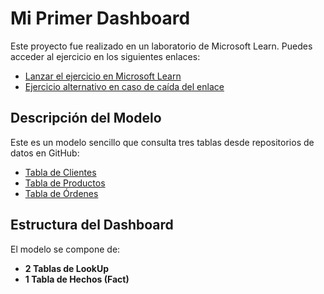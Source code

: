 # Mi Primer Dashboard

Este proyecto fue realizado en un laboratorio de Microsoft Learn. Puedes acceder al ejercicio en los siguientes enlaces:

- [Lanzar el ejercicio en Microsoft Learn](https://learn.microsoft.com/es-mx/training/modules/explore-fundamentals-data-visualization/5-exercise-power-bi)
- [Ejercicio alternativo en caso de caída del enlace](https://microsoftlearning.github.io/DP-900T00A-Azure-Data-Fundamentals/Instructions/Labs/dp900-pbi-06-lab.html)

## Descripción del Modelo

Este es un modelo sencillo que consulta tres tablas desde repositorios de datos en GitHub:

- [Tabla de Clientes](https://github.com/MicrosoftLearning/DP-900T00A-Azure-Data-Fundamentals/raw/master/power-bi/customers.csv)
- [Tabla de Productos](https://github.com/MicrosoftLearning/DP-900T00A-Azure-Data-Fundamentals/raw/master/power-bi/products.csv)
- [Tabla de Órdenes](https://github.com/MicrosoftLearning/DP-900T00A-Azure-Data-Fundamentals/raw/master/power-bi/orders.csv)

## Estructura del Dashboard

El modelo se compone de:
- **2 Tablas de LookUp**
- **1 Tabla de Hechos (Fact)**
